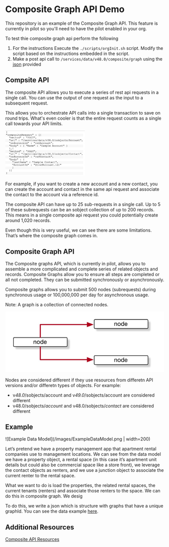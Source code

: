# Composite Graph API Demo

This repository is an example of the Composite Graph API. This feature is currently in pilot so you'll need to have the pilot enabled in your org.

To test thie composite graph api perform the following 

1. For the instructions Execute the `./scripts/orgInit.sh` script. Modify the script based on the instructions embedded in the script. 
2. Make a post api call to `/services/data/v48.0/composite/graph` using the [json](/data/dataload.json) provided


## Compsite API
The composite API allows you to execute a series of rest api requests in a single call. You can use the output of one request as the input to a subsequent request. 

This allows you to orchestrate API calls into a single transaction to save on round trips. What's even cooler is that the entire request counts as a single call towards your API limits.  


<img src="images/compositeApiRequest.png" width="50%">


For example, if you want to create a new account and a new contact,  you can create the account and contact in the same api request and associate the contact to the account via a reference id. 

The composite API can have up to 25 sub-requests in a single call. Up to 5 of these subrequests can be an sobject collection of up to 200 records. This means in a single composite api request you could potentially create around 1,020 records. 

Even though this is very useful, we can see there are some limitations. That’s where the composite graph comes in. 



## Composite Graph API
The Composite graphs API, which is currently in pilot,  allows you to assemble a more complicated and complete series of related objects and records. Composite Graphs allow you to ensure all steps are completed or all not completed. They can be submitted synchronously or asynchronously. 

Composite graphs allows you to submit 500 nodes (subrequests) during synchronous usage or 100,000,000 per day for asynchronous usage. 

Note: A graph is a collection of connected nodes. 

![Node](/images/nodeDiagram.png)


Nodes are considered different if they use resources from differetn API versions and/or differetn types of objects.
For example: 

* v*48.0*/sobjects/account and v*49.0*/sobjects/account are considered different
* v48.0/sobjects/*account* and v48.0/sobjects/*contact* are considered different

## Example
![Example Data Model](/images/ExampleDataModel.png | width=200)

Let’s pretend we have a property management app that apartment rental companies use to management locations. 
We can see from the data model we have a property object, a rental space (in this case it’s apartment unit details but could also be commercial space like a store front), we leverage the contact objects as renters, and we use a junction object to  associate the current renter to the rental space. 

What we want to do is load the properties, the related rental spaces, the current tenants (renters) and associate those renters to the space. We can do this in composite graph.  We desig

To do this, we write a json which is structure with graphs that have a unique graphId.  You can see the data example [here](/data/dataload.json).



## Additional Resources 
[Composite API Resources](https://developer.salesforce.com/docs/atlas.en-us.api_rest.meta/api_rest/resources_composite.htm)


